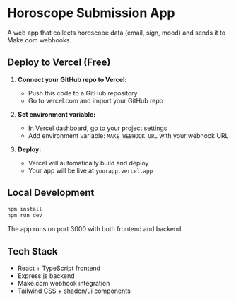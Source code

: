 # Horoscope Submission App

A web app that collects horoscope data (email, sign, mood) and sends it to Make.com webhooks.

## Deploy to Vercel (Free)

1. **Connect your GitHub repo to Vercel:**
   - Push this code to a GitHub repository
   - Go to vercel.com and import your GitHub repo

2. **Set environment variable:**
   - In Vercel dashboard, go to your project settings
   - Add environment variable: `MAKE_WEBHOOK_URL` with your webhook URL

3. **Deploy:**
   - Vercel will automatically build and deploy
   - Your app will be live at `yourapp.vercel.app`

## Local Development

```bash
npm install
npm run dev
```

The app runs on port 3000 with both frontend and backend.

## Tech Stack

- React + TypeScript frontend
- Express.js backend
- Make.com webhook integration
- Tailwind CSS + shadcn/ui components